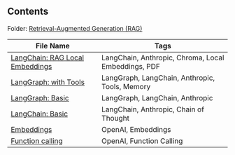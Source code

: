 ## Contents

Folder: [Retrieval-Augmented Generation (RAG)](rag/)

| File Name                  | Tags |
| --------------------- | ------------ |
| [LangChain: RAG Local Embeddings](rag/rag-agent-anthropic-langchain-chroma-pdf.ipynb) | LangChain, Anthropic, Chroma, Local Embeddings, PDF |
| [LangGraph: with Tools](rag/rag-agent-anthropic-langgraph-tools.ipynb) | LangGraph, LangChain, Anthropic, Tools, Memory |
| [LangGraph: Basic](rag/rag-agent-anthropic-langgraph-basic.ipynb)      | LangGraph, LangChain, Anthropic |
| [LangChain: Basic](rag/llm-agent-anthropic-langchain-basic.ipynb)      | LangChain, Anthropic, Chain of Thought |
| [Embeddings](rag/rag-chatbot-openai-embeddings.ipynb)                  | OpenAI, Embeddings |
| [Function calling](rag/rag-chatbot-openai-funccal.ipynb)               | OpenAI, Function Calling |
